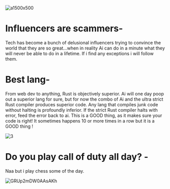 ![a1500x500](https://github.com/user-attachments/assets/acda01e9-9281-4c00-a739-8810b5df9e89)

# Influencers are scammers-

Tech has become a bunch of delusional influencers trying to convince the world that they are so great...when in reality Ai can do in a minute what they will never be able to do in a lifetime. If i find any exceptions i will follow them. 





# Best lang-

From web dev to anything, Rust is objectively superior. Ai will one day poop out a superior lang for sure, but for now the combo of Ai and the ultra strict Rust compiler produces superior code. Any lang that compiles junk code without halting is profoundly inferior.  If the strict Rust compiler halts with error, feed the error back to ai. This is a GOOD thing, as it makes sure your code is right! It sometimes happens 10 or more times in a row but it is a GOOD thing ! 


![3](https://github.com/user-attachments/assets/92b503f2-5576-4a9e-87a8-1ef612393cb5)






# Do you play call of duty all day? -
Naa but i play chess some of the day. 


![GRUp2mDW0AAsAKh](https://github.com/user-attachments/assets/4574289c-56eb-4b6a-aeca-50163dda3796)
